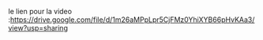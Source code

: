 le lien pour la video :https://drive.google.com/file/d/1m26aMPpLpr5CjFMz0YhiXYB66pHvKAa3/view?usp=sharing
